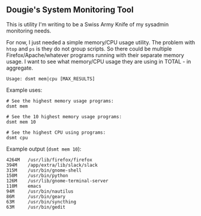 Dougie's System Monitoring Tool
---

This is utility I'm writing to be a Swiss Army Knife of my sysadmin monitoring needs.

For now, I just needed a simple memory/CPU usage utility. The problem with `htop` and `ps` is they do not group scripts. So there could be multiple Firefox/Apache/whatever programs running with their separate memory usage. I want to see what memory/CPU usage they are using in TOTAL - in aggregate.

```
Usage: dsmt mem|cpu [MAX_RESULTS]
```

Example uses:

```
# See the highest memory usage programs:
dsmt mem

# See the 10 highest memory usage programs:
dsmt mem 10

# See the highest CPU using programs:
dsmt cpu
```

Example output (`dsmt mem 10`):

```
4264M	/usr/lib/firefox/firefox
394M 	/app/extra/lib/slack/slack
315M 	/usr/bin/gnome-shell
150M 	/usr/bin/python
126M 	/usr/lib/gnome-terminal-server
110M 	emacs
94M  	/usr/bin/nautilus
86M  	/usr/bin/geary
63M  	/usr/bin/syncthing
63M  	/usr/bin/gedit
```
